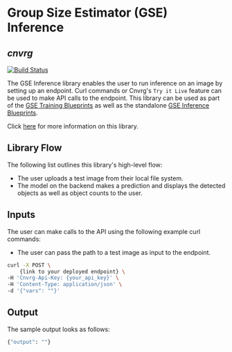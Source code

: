 # Group Size Estimator (GSE) Inference
## _cnvrg_

[![Build Status](https://travis-ci.org/joemccann/dillinger.svg?branch=master)](https://travis-ci.org/joemccann/dillinger)

The GSE Inference library enables the user to run inference on an image by setting up an endpoint. Curl commands or Cnvrg's `Try it Live` feature can be used to make API calls to the endpoint. This library can be used as part of the [GSE Training Blueprints]() as well as the standalone [GSE Inference Blueprints]().

Click [here]() for more information on this library.

## Library Flow
The following list outlines this library's high-level flow:
- The user uploads a test image from their local file system.
- The model on the backend makes a prediction and displays the detected objects as well as object counts to the user.

## Inputs
The user can make calls to the API using the following example curl commands:
* The user can pass the path to a test image as input to the endpoint.
```bash
curl -X POST \
    {link to your deployed endpoint} \
-H 'Cnvrg-Api-Key: {your_api_key}' \
-H 'Content-Type: application/json' \
-d '{"vars": ""}'
```

## Output
The sample output looks as follows:
```bash
{"output": ""}
```